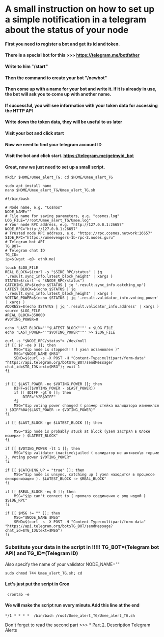 # A small instruction on how to set up a simple notification in a telegram about the status of your node

#### First you need to register a bot and get its id and token.
#### There is a special bot for this >>>  https://telegram.me/botfather
#### Write to him  "/start"
#### Then the command to create your bot "/newbot"
#### Then come up with a name for your bot and write it. If it is already in use, the bot will ask you to come up with another name.
#### If successful, you will see information with your token data for accessing the HTTP API
#### Write down the token data, they will be useful to us later
#### Visit your bot and click start
#### Now we need to find your telegram account ID
#### Visit the bot and click start. https://telegram.me/getmyid_bot
#### Great, now we just need to set up a small script.
```
mkdir $HOME/Umee_alert_TG; cd $HOME/Umee_alert_TG
```
```
sudo apt install nano
nano $HOME/Umee_alert_TG/Umee_alert_TG.sh
```
```
#!/bin/bash

# Node name, e.g. "Cosmos"
NODE_NAME=""
# File name for saving parameters, e.g. "cosmos.log"
LOG_FILE="/root/Umee_alert_TG/Umee.log"
# Your node RPC address, e.g. "http://127.0.0.1:26657"
NODE_RPC="http://127.0.0.1:26657"
# Trusted node RPC address, e.g. "https://rpc.cosmos.network:26657"
SIDE_RPC="https://umeevengers-1b-rpc-2.nodes.guru"
# Telegram bot API
TG_BOT=
# Telegram chat ID
TG_ID=
ip=$(wget -qO- eth0.me)

touch $LOG_FILE
REAL_BLOCK=$(curl -s "$SIDE_RPC/status" | jq '.result.sync_info.latest_block_height' | xargs )
STATUS=$(curl -s "$NODE_RPC/status")
CATCHING_UP=$(echo $STATUS | jq '.result.sync_info.catching_up')
LATEST_BLOCK=$(echo $STATUS | jq '.result.sync_info.latest_block_height' | xargs )
VOTING_POWER=$(echo $STATUS | jq '.result.validator_info.voting_power' | xargs )
ADDRESS=$(echo $STATUS | jq '.result.validator_info.address' | xargs )
source $LOG_FILE
#REAL_BLOCK=350000
#VOTING_POWER=0

echo 'LAST_BLOCK="'"$LATEST_BLOCK"'"' > $LOG_FILE
echo 'LAST_POWER="'"$VOTING_POWER"'"' >> $LOG_FILE

curl -s "$NODE_RPC/status"> /dev/null
if [[ $? -ne 0 ]]; then
    MSG="$ip node is stopped!!! ( узел остановлен )"
    MSG="$NODE_NAME $MSG"
    SEND=$(curl -s -X POST -H "Content-Type:multipart/form-data" "https://api.telegram.org/bot$TG_BOT/sendMessage?chat_id=$TG_ID&text=$MSG"); exit 1
fi


if [[ $LAST_POWER -ne $VOTING_POWER ]]; then
    DIFF=$(($VOTING_POWER - $LAST_POWER))
    if [[ $DIFF -gt 0 ]]; then
        DIFF="%2B$DIFF"
    fi
    MSG="$ip voting power changed ( размер стейка валидатора изменился ) $DIFF%0A($LAST_POWER -> $VOTING_POWER)"
fi

if [[ $LAST_BLOCK -ge $LATEST_BLOCK ]]; then

    MSG="$ip node is probably stuck at block (узел застрял в блоке номер>> ) $LATEST_BLOCK"
fi

if [[ $VOTING_POWER -lt 1 ]]; then
    MSG="$ip validator inactive\jailed ( валидатор не активен\в тюрьме ). Voting power $VOTING_POWER"
fi

if [[ $CATCHING_UP = "true" ]]; then
    MSG="$ip node is unsync, catching up ( узел находится в процессе синхронизации ). $LATEST_BLOCK -> $REAL_BLOCK"
fi

if [[ $REAL_BLOCK -eq 0 ]]; then
    MSG="$ip can't connect to ( пропало соединения с рпц нодой ) $SIDE_RPC"
fi

if [[ $MSG != "" ]]; then
    MSG="$NODE_NAME $MSG"
    SEND=$(curl -s -X POST -H "Content-Type:multipart/form-data" "https://api.telegram.org/bot$TG_BOT/sendMessage?chat_id=$TG_ID&text=$MSG")
fi

```
### Substitute your data in the script in !!!!! TG_BOT=(Telegram bot API) and TG_ID=(Telegram ID)
Also specify the name of your validator NODE_NAME=""

```
sudo chmod 744 Umee_alert_TG.sh; cd
```

#### Let's just put the script in Cron
```
 crontab -e
 ```
 
 #### We will make the script run every minute.Add this line at the end
  ```
 */1 * * * *  /bin/bash /root/Umee_alert_TG/Umee_alert_TG.sh
  ```
 
 Don't forget to read the second part >>> * [Part 2.](https://github.com/studentmtk/Umee_monitoring/blob/main/Description%20Telegram%20Alerts.md)  Description Telegram Alerts
 
 
 
 
 
 
  
  
  
  
